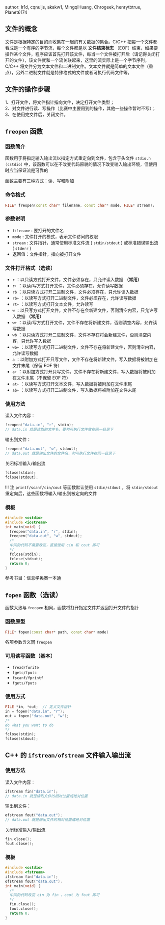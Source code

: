 author: Ir1d, cqnuljs, akakw1, MingqiHuang, Chrogeek, henrytbtrue, Planet6174

## 文件的概念

文件是根据特定的目的而收集在一起的有关数据的集合。C/C++ 把每一个文件都看成是一个有序的字节流，每个文件都是以 **文件结束标志** （EOF）结束，如果要操作某个文件，程序应该首先打开该文件，每当一个文件被打开后（请记得关闭打开的文件），该文件就和一个流关联起来，这里的流实际上是一个字节序列。  
C/C++ 将文件分为文本文件和二进制文件。文本文件就是简单的文本文件（重点），另外二进制文件就是特殊格式的文件或者可执行代码文件等。

## 文件的操作步骤

1、打开文件，将文件指针指向文件，决定打开文件类型；  
2、对文件进行读、写操作（比赛中主要用到的操作，其他一些操作暂时不写）；  
3、在使用完文件后，关闭文件。

##  `freopen` 函数

### 函数简介

函数用于将指定输入输出流以指定方式重定向到文件，包含于头文件 `stdio.h (cstdio)` 中，该函数可以在不改变代码原貌的情况下改变输入输出环境，但使用时应当保证流是可靠的

函数主要有三种方式：读、写和附加

### 命令格式

```cpp
FILE* freopen(const char* filename, const char* mode, FILE* stream);
```

### 参数说明

-    `filename` : 要打开的文件名
-    `mode` : 文件打开的模式，表示文件访问的权限
-    `stream` : 文件指针，通常使用标准文件流 ( `stdin/stdout` ) 或标准错误输出流 ( `stderr` )
-   返回值：文件指针，指向被打开文件

### 文件打开格式（选读）

-    `r` ：以只读方式打开文件，文件必须存在，只允许读入数据 **（常用）** 
-    `r+` ：以读/写方式打开文件，文件必须存在，允许读写数据
-    `rb` ：以只读方式打开二进制文件，文件必须存在，只允许读入数据
-    `rb+` ：以读写方式打开二进制文件，文件必须存在，允许读写数据
-    `rt+` ：以读写方式打开文本文件，允许读写
-    `w` ：以只写方式打开文件，文件不存在会新建文件，否则清空内容，只允许写入数据 **（常用）** 
-    `w+` ：以读/写方式打开文件，文件不存在将新建文件，否则清空内容，允许读写数据
-    `wb` ：以只读方式打开二进制文件，文件不存在将会新建文件，否则清空内容，只允许写入数据
-    `wb+` ：以读写方式打开二进制文件，文件不存在将新建文件，否则清空内容，允许读写数据
-    `a` ：以附加方式打开只写文件，文件不存在将新建文件，写入数据将被附加在文件末尾（保留 EOF 符）
-    `a+` ：以附加方式打开只写文件，文件不存在将新建文件，写入数据将被附加在文件末尾（不保留 EOF 符）
-    `at+` ：以读写方式打开文本文件，写入数据将被附加在文件末尾
-    `ab+` ：以读写方式打开二进制文件，写入数据将被附加在文件末尾

### 使用方法

读入文件内容：

```cpp
freopen("data.in", "r", stdin);
// data.in 就是读取的文件名，要和可执行文件放在同一目录下
```

输出到文件：

```cpp
freopen("data.out", "w", stdout);
// data.out 就是输出文件的文件名，和可执行文件在同一目录下
```

关闭标准输入/输出流

```cpp
fclose(stdin);
fclose(stdout);
```

!!! 注 `printf/scanf/cin/cout` 等函数默认使用 `stdin/stdout` ，将 `stdin/stdout` 重定向后，这些函数将输入/输出到被定向的文件

### 模板

```cpp
#include <cstdio>
#include <iostream>
int main(void) {
  freopen("data.in", "r", stdin);
  freopen("data.out", "w", stdout);
  /*
  中间的代码不需要改变，直接使用 cin 和 cout 即可
  */
  fclose(stdin);
  fclose(stdout);
  return 0;
}
```

参考书目：信息学奥赛一本通

##  `fopen` 函数（选读）

函数大致与 `freopen` 相同，函数将打开指定文件并返回打开文件的指针

### 函数原型

```cpp
FILE* fopen(const char* path, const char* mode)
```

各项参数含义同 `freopen` 

### 可用读写函数（基本）

-    `fread/fwrite` 
-    `fgetc/fputc` 
-    `fscanf/fprintf` 
-    `fgets/fputs` 

### 使用方式

```cpp
FILE *in, *out;  // 定义文件指针
in = fopen("data.in", "r");
out = fopen("data.out", "w");
/*
do what you want to do
*/
fclose(stdin);
fclose(stdout);
```

## C++ 的 `ifstream/ofstream` 文件输入输出流

### 使用方法

读入文件内容：

```cpp
ifstream fin("data.in");
// data.in 就是读取文件的相对位置或绝对位置
```

输出到文件：

```cpp
ofstream fout("data.out");
// data.out 就是输出文件的相对位置或绝对位置
```

关闭标准输入/输出流

```cpp
fin.close();
fout.close();
```

### 模板

```cpp
#include <cstdio>
#include <fstream>
ifstream fin("data.in");
ofstream fout("data.out");
int main(void) {
  /*
  中间的代码改变 cin 为 fin ，cout 为 fout 即可
  */
  fin.close();
  fout.close();
  return 0;
}
```
